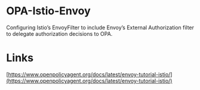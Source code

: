 
# OPA-Istio-Envoy  


Configuring Istio’s EnvoyFilter to include Envoy’s External Authorization filter to delegate authorization decisions to OPA.




# Links  

[https://www.openpolicyagent.org/docs/latest/envoy-tutorial-istio/](https://www.openpolicyagent.org/docs/latest/envoy-tutorial-istio/)  

